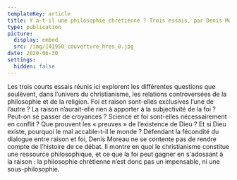 ```yaml
---
templateKey: article
title: Y a-t-il une philosophie chrétienne ? Trois essais, par Denis Moreau
type: publication
picture:
  display: embed
  src: /img/141950_couverture_hres_0.jpg
date: 2020-06-30
settings:
  hidden: false
---
```

Les trois courts essais réunis ici explorent les différentes questions que soulèvent, dans l’univers du christianisme, les relations controversées de la philosophie et de la religion. Foi et raison sont-elles exclusives l’une de l’autre ? La raison n’aurait-elle rien à apporter à la subjectivité de la foi ? Peut-on se passer de croyances ? Science et foi sont-elles nécessairement en conflit ? Que prouvent les « preuves » de l’existence de Dieu ? Et si Dieu existe, pourquoi le mal accable-t-il le monde ? Défendant la fécondité du dialogue entre raison et foi, Denis Moreau ne se contente pas de rendre compte de l’histoire de ce débat. Il montre en quoi le christianisme constitue une ressource philosophique, et ce que la foi peut gagner en s'adossant à la raison : la philosophie chrétienne n’est donc pas un impensable, ni une sous-philosophie.